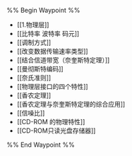 %% Begin Waypoint %%
- [[1.物理层]]
- [[比特率 波特率 码元]]
- [[调制方式]]
- [[改变数据传输速率类型]]
- [[结合信道带宽（奈奎斯特定理）]]
- [[曼彻斯特编码]]
- [[奈氏准则]]
- [[物理层接口的四个特性]]
- [[香农定理]]
- [[香农定理与奈奎斯特定理的综合应用]]
- [[信噪比]]
- [[CD-ROM 的物理特性]]
- [[CD-ROM只读光盘存储器]]

%% End Waypoint %%